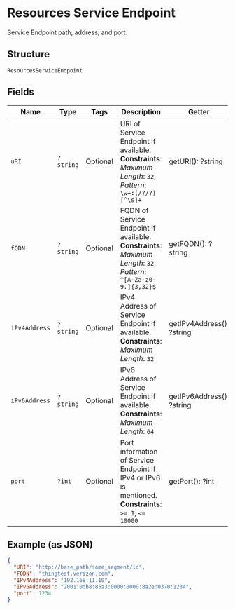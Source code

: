 
# Resources Service Endpoint

Service Endpoint path, address, and port.

## Structure

`ResourcesServiceEndpoint`

## Fields

| Name | Type | Tags | Description | Getter | Setter |
|  --- | --- | --- | --- | --- | --- |
| `uRI` | `?string` | Optional | URI of Service Endpoint if available.<br>**Constraints**: *Maximum Length*: `32`, *Pattern*: `\w+:(/?/?)[^\s]+` | getURI(): ?string | setURI(?string uRI): void |
| `fQDN` | `?string` | Optional | FQDN of Service Endpoint if available.<br>**Constraints**: *Maximum Length*: `32`, *Pattern*: `^[A-Za-z0-9.]{3,32}$` | getFQDN(): ?string | setFQDN(?string fQDN): void |
| `iPv4Address` | `?string` | Optional | IPv4 Address of Service Endpoint if available.<br>**Constraints**: *Maximum Length*: `32` | getIPv4Address(): ?string | setIPv4Address(?string iPv4Address): void |
| `iPv6Address` | `?string` | Optional | IPv6 Address of Service Endpoint if available.<br>**Constraints**: *Maximum Length*: `64` | getIPv6Address(): ?string | setIPv6Address(?string iPv6Address): void |
| `port` | `?int` | Optional | Port information of Service Endpoint if IPv4 or IPv6 is mentioned.<br>**Constraints**: `>= 1`, `<= 10000` | getPort(): ?int | setPort(?int port): void |

## Example (as JSON)

```json
{
  "URI": "http://base_path/some_segment/id",
  "FQDN": "thingtest.verizon.com",
  "IPv4Address": "192.168.11.10",
  "IPv6Address": "2001:0db8:85a3:0000:0000:8a2e:0370:1234",
  "port": 1234
}
```

